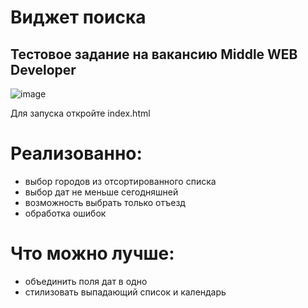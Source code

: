 # Виджет поиска

## Тестовое задание на вакансию Middle WEB Developer

![image](https://github.com/we1tkindzy/test-task-DPG/assets/58230964/f100925b-318b-4367-ba5d-c46f2fbed1e6)

Для запуска откройте index.html

# Реализованно:
- выбор городов из отсортированного списка
- выбор дат не меньше сегодняшней
- возможность выбрать только отъезд
- обработка ошибок

# Что можно лучше:
- объединить поля дат в одно
- стилизовать выпадающий список и календарь
